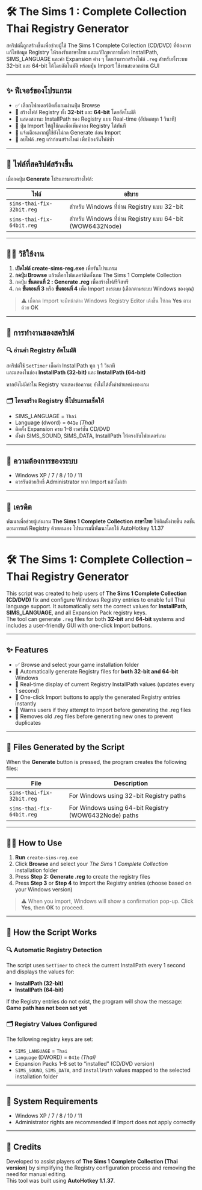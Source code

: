 # 🛠️ The Sims 1 : Complete Collection Thai Registry Generator

สคริปต์นี้ถูกสร้างขึ้นเพื่อช่วยผู้ใช้ The Sims 1 Complete Collection (CD/DVD) ที่ต้องการแก้ไขข้อมูล Registry ให้รองรับภาษาไทย และแก้ปัญหาการตั้งค่า InstallPath, SIMS_LANGUAGE และค่า Expansion ต่าง ๆ โดยสามารถสร้างไฟล์ `.reg` สำหรับทั้งระบบ 32-bit และ 64-bit ได้โดยอัตโนมัติ พร้อมปุ่ม Import ใช้งานสะดวกผ่าน GUI

---

## ✨ ฟีเจอร์ของโปรแกรม

- ✅ เลือกโฟลเดอร์ติดตั้งเกมผ่านปุ่ม Browse
- 🔧 สร้างไฟล์ Registry ทั้ง **32-bit** และ **64-bit** โดยอัตโนมัติ
- 📍 แสดงสถานะ InstallPath ของ Registry แบบ Real-time (อัปเดตทุก 1 วินาที)
- 🚀 ปุ่ม Import ให้ผู้ใช้กดเพื่อเพิ่มค่าลง Registry ได้ทันที
- 🛑 แจ้งเตือนหากผู้ใช้ยังไม่กด Generate ก่อน Import
- 🧹 ลบไฟล์ .reg เก่าก่อนสร้างใหม่ เพื่อป้องกันไฟล์ซ้ำ

---

## 📂 ไฟล์ที่สคริปต์สร้างขึ้น

เมื่อกดปุ่ม **Generate** โปรแกรมจะสร้างไฟล์:

| ไฟล์ | อธิบาย |
|------|----------|
| `sims-thai-fix-32bit.reg` | สำหรับ Windows ที่อ่าน Registry แบบ 32-bit |
| `sims-thai-fix-64bit.reg` | สำหรับ Windows ที่อ่าน Registry แบบ 64-bit (WOW6432Node) |

---

## 🧑‍💻 วิธีใช้งาน

1. **เปิดไฟล์ create-sims-reg.exe** เพื่อรันโปรแกรม  
2. **กดปุ่ม Browse** แล้วเลือกโฟลเดอร์ติดตั้งเกม The Sims 1 Complete Collection
3. กดปุ่ม **ขั้นตอนที่ 2 : Generate .reg** เพื่อสร้างไฟล์รีจิสทรี  
4. กด **ขั้นตอนที่ 3** หรือ **ขั้นตอนที่ 4** เพื่อ Import ลงระบบ (เลือกตามระบบ Windows ของคุณ)

> ⚠️ เมื่อกด Import จะมีหน้าต่าง Windows Registry Editor เด้งขึ้น ให้กด **Yes** ตามด้วย **OK**

---

## 🧠 การทำงานของสคริปต์

### 🔍 อ่านค่า Registry อัตโนมัติ

สคริปต์ใช้ `SetTimer` เช็คค่า InstallPath ทุก ๆ 1 วินาที  
และแสดงในช่อง **InstallPath (32-bit)** และ **InstallPath (64-bit)**

หากยังไม่มีค่าใน Registry จะแสดงข้อความ:
ยังไม่ได้ตั้งค่าตำแหน่งของเกม

### 🗂️ โครงสร้าง Registry ที่โปรแกรมเซ็ตให้

- SIMS_LANGUAGE = `Thai`
- Language (dword) = `041e`  *(Thai)*
- ติดตั้ง Expansion ครบ 1–8 เวอร์ชั่น CD/DVD
- ตั้งค่า SIMS_SOUND, SIMS_DATA, InstallPath ให้ตรงกับโฟลเดอร์เกม

---

## 🧩 ความต้องการของระบบ

- Windows XP / 7 / 8 / 10 / 11
- ควรรันด้วยสิทธิ์ Administrator หาก Import แล้วไม่เข้า

---

## 📜 เครดิต

พัฒนาเพื่อช่วยผู้เล่นเกม **The Sims 1 Complete Collection ภาษาไทย** ให้ติดตั้งง่ายขึ้น ลดขั้นตอนการแก้ Registry ด้วยตนเอง
โปรแกรมนี้พัฒนาโดยใช้ AutoHotkey 1.1.37

---

# 🛠️ The Sims 1: Complete Collection – Thai Registry Generator

This script was created to help users of **The Sims 1 Complete Collection (CD/DVD)** fix and configure Windows Registry entries to enable full Thai language support. It automatically sets the correct values for **InstallPath**, **SIMS_LANGUAGE**, and all Expansion Pack registry keys.  
The tool can generate `.reg` files for both **32-bit** and **64-bit** systems and includes a user-friendly GUI with one-click Import buttons.

---

## ✨ Features

- ✅ Browse and select your game installation folder
- 🔧 Automatically generate Registry files for **both 32-bit and 64-bit** Windows
- 📍 Real-time display of current Registry InstallPath values (updates every 1 second)
- 🚀 One-click Import buttons to apply the generated Registry entries instantly
- 🛑 Warns users if they attempt to Import before generating the .reg files
- 🧹 Removes old .reg files before generating new ones to prevent duplicates

---

## 📂 Files Generated by the Script

When the **Generate** button is pressed, the program creates the following files:

| File | Description |
|------|--------------|
| `sims-thai-fix-32bit.reg` | For Windows using 32-bit Registry paths |
| `sims-thai-fix-64bit.reg` | For Windows using 64-bit Registry (WOW6432Node) paths |

---

## 🧑‍💻 How to Use

1. **Run** `create-sims-reg.exe`  
2. Click **Browse** and select your *The Sims 1 Complete Collection* installation folder  
3. Press **Step 2: Generate .reg** to create the registry files  
4. Press **Step 3** or **Step 4** to Import the Registry entries (choose based on your Windows version)

> ⚠️ When you import, Windows will show a confirmation pop-up. Click **Yes**, then **OK** to proceed.

---

## 🧠 How the Script Works

### 🔍 Automatic Registry Detection

The script uses `SetTimer` to check the current InstallPath every 1 second and displays the values for:

- **InstallPath (32-bit)**
- **InstallPath (64-bit)**

If the Registry entries do not exist, the program will show the message:  
**Game path has not been set yet**

### 🗂️ Registry Values Configured

The following registry keys are set:

- `SIMS_LANGUAGE` = `Thai`
- `Language` (DWORD) = `041e` *(Thai)*
- Expansion Packs 1–8 set to “installed” (CD/DVD version)
- `SIMS_SOUND`, `SIMS_DATA`, and `InstallPath` values mapped to the selected installation folder

---

## 🧩 System Requirements

- Windows XP / 7 / 8 / 10 / 11  
- Administrator rights are recommended if Import does not apply correctly

---

## 📜 Credits

Developed to assist players of **The Sims 1 Complete Collection (Thai version)** by simplifying the Registry configuration process and removing the need for manual editing.  
This tool was built using **AutoHotkey 1.1.37**.
